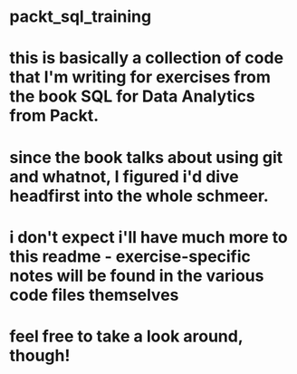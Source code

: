 # packt_sql_training
# this is basically a collection of code that I'm writing for exercises from the book SQL for Data Analytics from Packt.
# since the book talks about using git and whatnot, I figured i'd dive headfirst into the whole schmeer.
# i don't expect i'll have much more to this readme - exercise-specific notes will be found in the various code files themselves
# feel free to take a look around, though!
